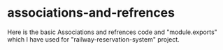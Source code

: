 # associations-and-refrences

Here is the basic Associations and refrences code and "module.exports" which I have used for "railway-reservation-system" project.

